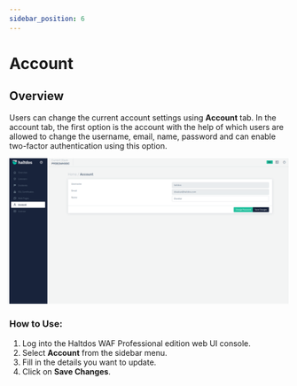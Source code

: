```yaml
---
sidebar_position: 6
---
```

# Account

## Overview
Users can change the current account settings using **Account** tab. In the account tab, the first option is the account with the help of which users are allowed to change the username, email, name, password and can enable two-factor authentication using this option.

![Account](/img/pro-waf/docs/account.png)

### How to Use:
1. Log into the Haltdos WAF Professional edition web UI console.
2. Select **Account** from the sidebar menu.
3. Fill in the details you want to update.
4. Click on **Save Changes**.